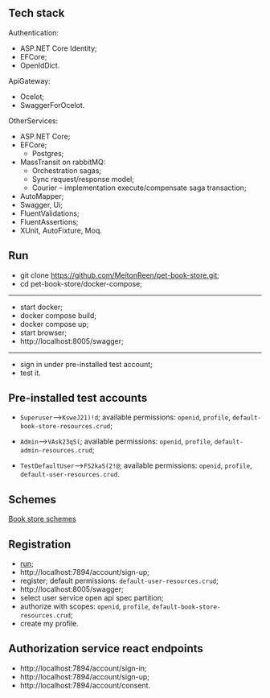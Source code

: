 ## Tech stack
Authentication:
* ASP.NET Core Identity;
* EFCore;
* OpenIdDict.

ApiGateway:
* Ocelot;
* SwaggerForOcelot.

OtherServices:
* ASP.NET Core;
* EFCore;
  * Postgres;
* MassTransit on rabbitMQ:
  * Orchestration sagas;
  * Sync request/response model;
  * Courier – implementation execute/compensate saga transaction;
* AutoMapper;
* Swagger, Ui;
* FluentValidations;
* FluentAssertions;
* XUnit, AutoFixture, Moq.

## Run
* git clone https://github.com/MeitonReen/pet-book-store.git;
* cd pet-book-store/docker-compose;
---
* start docker;
* docker compose build;
* docker compose up;
* start browser;
* http://localhost:8005/swagger;
---
* sign in under pre-installed test account;
* test it.

## Pre-installed test accounts
* `Superuser`-->`KsweJ21)!d`; available permissions: `openid`, `profile`, `default-book-store-resources.crud`;

* `Admin`-->`VAsk23qS(`; available permissions: `openid`, `profile`, `default-admin-resources.crud`; 

* `TestDefaultUser`-->`FS2kaS(2!@`; available permissions: `openid`, `profile`, `default-user-resources.crud`.

## Schemes
[Book store schemes](https://github.com/MeitonReen/pet-book-store/blob/main/BookStoreSchemes_v3.png)

## Registration
* [run](#run);
* http://localhost:7894/account/sign-up;
* register; default permissions: `default-user-resources.crud`;
* http://localhost:8005/swagger;
* select user service open api spec partition;
* authorize with scopes: `openid`, `profile`, `default-book-store-resources.crud`;
* create my profile.

## Authorization service react endpoints
* http://localhost:7894/account/sign-in;
* http://localhost:7894/account/sign-up;
* http://localhost:7894/account/consent.
